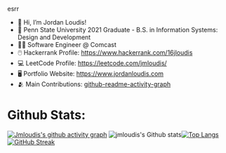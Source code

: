 

esrr
- 👋 Hi, I’m Jordan Loudis!  
- 🏫 Penn State University 2021 Graduate - B.S. in Information Systems: Design and Development
- 🧑‍💼 Software Engineer @ Comcast
- 🖱️ Hackerrank Profile: https://www.hackerrank.com/16jloudis
- 💻 LeetCode Profile: https://leetcode.com/jmloudis/
- 🖥️ Portfolio Website: https://www.jordanloudis.com
- 🫂 Main Contributions: [github-readme-activity-graph](https://github.com/ashutosh00710/github-readme-activity-graph) 
    
# Github Stats:
[![Jmloudis's github activity graph](https://github-readme-activity-graph.cyclic.app/graph?username=jmloudis&theme=react-dark&hide_border=true)](https://github.com/ashutosh00710/github-readme-activity-graph)
![jmloudis's Github stats](https://github-readme-stats.vercel.app/api?username=jmloudis&show_icons=true&theme=algolia&line_height=20)[![Top Langs](https://github-readme-stats.vercel.app/api/top-langs/?username=jmloudis&layout=compact&theme=algolia&langs_count=6)](https://github.com/anuraghazra/github-readme-stats)
[![GitHub Streak](https://streak-stats.demolab.com?user=jmloudis&theme=dark&hide_border=true)](https://git.io/streak-stats)

<!---
jmloudis/jmloudis is a ✨ special ✨ repository because its `README.md` (this file) appears on your GitHub profile.
You can click the Preview link to take a look at your changes.
--->
